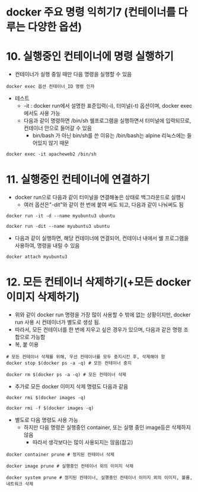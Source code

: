 # docker 주요 명령 익히기7 (컨테이너를 다루는 다양한 옵션)

# 10. 실행중인 컨테이너에 명령 실행하기

- 컨테이너가 실행 중일 때만 다음 명령을 실행할 수 있음

```docker
docker exec 옵션 컨테이너_ID 명령 인자
```

- 테스트
    - -it : docker run에서 설명한 표준입력(-i), 터미널(-t) 옵션이며, docker exec에서도 사용 가능
    - 다음과 같이 명령하면 /bin/sh 쉘프로그램을 실행하면서 터미널에 입력되므로, 컨테이너 안으로 들어갈 수 있음
        - bin/bash 가 아닌 bin/sh를 쓴 이유는 /bin/bash는 alpine 리눅스에는 들어있지 않기 때문

```docker
docker exec -it apacheweb2 /bin/sh
```

# 11. 실행중인 컨테이너에 연결하기

- docker run으로 다음과 같이 터미널을 연결해놓은 상태로 백그라운드로 실행시
    - 여러 옵션은"-dit"와 같이 한 번에 붙여 써도 되고, 다음과 같이 나눠써도 됨

```docker
docker run -it -d --name myubuntu3 ubuntu

docker run -dit --name myubuntu3 ubuntu
```

- 다음과 같이 실행하면, 해당 컨테이너에 연결되어, 컨테이너 내에서 쉘 프로그램을 사용하여, 명령을 내릴 수 있음

```docker
docker attach myubuntu3
```

# 12. 모든 컨테이너 삭제하기(+모든 docker 이미지 삭제하기)

- 위와 같이 docker run 명령을 가장 많이 사용할 수 밖에 없는 상황이지만, docker run 사용 시 컨테이너가 별도로 생성 됨.
- 따라서, 모든 컨테이너를 한 번에 지우고 싶은 경우가 있으며, 다음과 같은 명령 조합으로 가능함
- 복, 붙 이용

```docker
# 모든 컨테이너 삭제를 위해, 우선 컨테이너를 모두 중지시킨 후, 삭제해야 함
docker stop $(docker ps -a -q) # 모든 컨테이너 중지

docker rm $(docker ps -a -q) # 모든 컨테이너 삭제
```

- 추가로 모든 docker 이미지 삭제 명령도 다음과 같음

```docker
docker rmi $(docker images -q)

docker rmi -f $(docker images -q)
```

- 별도로 다음 명령도 사용 가능
    - 하지만 다음 명령은 실행중인 container, 또는 실행 중인 image등은 삭제하지 않음
        - 따라서 생각보다는 많이 사용되지는 않음(참고)

```docker
docker container prune # 정지된 컨테이너 삭제

docker image prune # 실행중인 컨테이너 외의 이미지 삭제

docker system prune # 정지된 컨테이너, 실행중인 컨테이너 이미지 외의 이미지, 볼륨, 네트워크 삭제

```